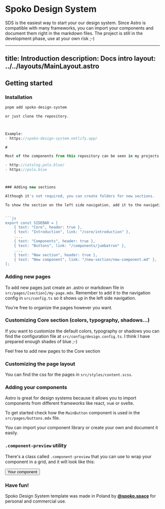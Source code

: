 # Spoko Design System

SDS is the easiest way to start your our design system. Since Astro is compatible with many frameworks, you can import your components and document them right in the markdown files.
The project is still in the development phase, use at your own risk ;-)


---
title: Introduction
description: Docs intro
layout: ../../layouts/MainLayout.astro
---


## Getting started

### Installation

```js
pnpm add spoko-design-system

or just clone the repository.



Example:
- https://spoko-design-system.netlify.app/

#

Most of the components from this repository can be seen in my projects:

- http://catalog.polo.blue/
- https://polo.blue



### Adding new sections

Although it's not required, you can create folders for new sections.

To show the section on the left side navigation, add it to the navigation config file at `src/config.ts`.


```js
export const SIDEBAR = [
    { text: "Core", header: true },
    { text: "Introduction", link: "/core/introduction" },
    ...,
    { text: "Components", header: true },
    { text: "Buttons", link: "/components/jumbatron" },
    ...,
    { text: "New section", header: true },
    { text: "New component", link: "/new-section/new-component.md" },
];
```

### Adding new pages

To add new pages just create an .astro or markdown file in `src/pages/[section]/my-page.mdx`. Remember to add it to the navigation config in `src/config.ts` so it shows up in the left side navigation.

You're free to organize the pages however you want.

### Customizing Core section (colors, typography, shadows...)

If you want to customize the default colors, typography or shadows you can find the configuration file at `src/config/design.config.ts`.  I think I have prepared enough shades of blue ;-)

Feel free to add new pages to the Core section

### Customizing the page layout

You can find the css for the pages in `src/styles/content.scss`.

### Adding your components

Astro is great for design systems because it allows you to import components from different frameworks like react, vue or svelte.

To get started check how the `MainButton` component is used in the `src/pages/buttons.mdx` file.

You can import your component library or create your own and document it easily.

### `.component-preview` utility

There's a class called `.component-preview` that you can use to wrap your component in a grid, and it will look like this:

<div class="component-preview">
    <button class="text-white bg-blue-500 px-4 py-2 rounded-md">Your component</button>
</div>

### Have fun!

Spoko Design System template was made in Poland by **[@spoko.space](https://spoko.space)** for personal and commercial use.
